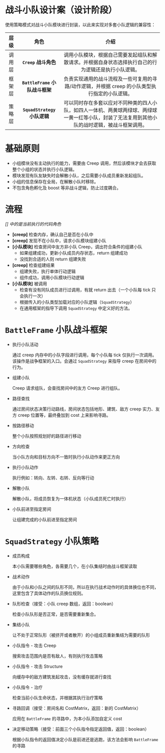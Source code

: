# 战斗小队设计案（设计阶段）

使用策略模式对战斗小队模块进行封装，以此来实现对多套小队逻辑的兼容性：

|层级|角色|介绍|
|:-:|:-:|:-:|
调用层|**`Creep` 战斗角色**|调用小队模块，根据自己需要发起组队和解散请求。并根据自身状态选择执行自己的行为逻辑还是执行小队逻辑。
框架层|**`BattleFrame` 小队战斗框架**|负责实现通用的战斗流程及一些可复用的寻路/动作逻辑，并根据 creep 的小队类型执行指定的小队逻辑。
策略层|**`SquadStrategy` 小队逻辑**|可以同时存在多套以应对不同种类的四人小队，如四人一体机、两黄球两绿球、两绿球一黄一红等小队，封装了无法复用到其他小队的战时逻辑，被战斗框架调用。

# 基础原则

- 小组模块没有主动执行的能力，需要由 Creep 调用，然后该模块才会去获取整个小组的状态并执行小队逻辑。
- 模块发现有队友缺失时会解散小队，之后需要小队成员重新发起组队。
- 小组的信息保存在全局，在解散小队时移除。
- 不包含角色孵化及 boost 等非战斗逻辑，防止过度耦合。

# 流程

*[] 中的是当前执行的代码角色*

- **[creep]** 检查内存，确认自己是否在小队中
- **[creep]** 发现不在小队中，请求小队模块组建小队
- **[小队模块]** 检查房间中友方非小队 Creep，调出符合条件的组建小队
    - 如果组建成功，更新小队成员内存状态，return 组建成功
    - 没找到合适的人则 return 组建失败
- **[creep]** 检查组建结果
    - 组建失败，执行单体行动逻辑
    - 组件成功，调用小队模块行动逻辑
- **[小队模块]** 被调用
    - 检查有没有同队成员进行过调用，有就 return 出去（一个小队每 tick 只会执行一次）
    - 根据传入的小队类型加载对应的小队逻辑（`SquadStrategy`）
    - 在通用框架的指导下调用 `SquadStrategy` 中定义好的方法。

# `BattleFrame` 小队战斗框架

- 执行小队活动

    通过 creep 内存中的小队字段进行调用，每个小队每 tick 仅执行一次调用。该操作是战争框架的入口。会通过 `SquadStrategy` 来指导 creep 在房间中的行为。

- 组建小队

    Creep 请求组队，会查找房间中的友方 Creep 进行组队。

- 路径查找

    通过房间状态决策行动路线，房间状态包括地形、建筑、敌方 creep 实力、友方 creep 位置等，最终叠加到 cost 上来影响寻路。

- 按路径移动

    整个小队按照规划好的路径进行移动

- 方向检查

    当小队方向和目标方向不一致时执行小队动作来更正方向

- 执行小队动作

    执行例如：转向、左转、右转、反向等行动

- 解散小队

    解散小队，将成员恢复为一体机状态（小队成员死亡时执行）

- 小队前进至指定房间

    让组建完成的小队前进至指定房间

# `SquadStrategy` 小队策略

- 成员构成

    本小队需要哪些角色，各需要几个，在小队集结时由战斗框架读取

- 战术动作

    由于小队和小队之间的队形不同，所以在执行战术动作时的具体换位也不同，这里包含了具体动作的队员换位规则。

- 队形检查（接受：小队 creep 数组，返回：boolean）

    检查小队队形是否正常，是否需要重新集合。

- 集结小队

    让不处于正常队形（被挤开或者散开）的小组成员重新集结为需要的队形

- 小队指令 - 攻击 Creep

    搜索攻击范围内是否有敌人，有则执行攻击策略

- 小队指令 - 攻击 Structure

    向缓存中的敌方建筑发起攻击，没有缓存就进行查找

- 小队指令 - 治疗

    检查当前小队生命状态，并根据其执行治疗策略

- 寻路回调（接受：房间名和 CostMatrix，返回：新的 CostMatrix）

    应用在 `BattleFrame` 的寻路中，为本小队添加自定义 cost

- 决定移动策略（接受：前面三个小队指令指定返回值，返回：boolean）

    根据小队指令的返回值决定小队是前进还是逃跑，该方法会影响 `BattleFrame` 的寻路